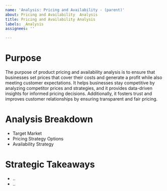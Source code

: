 ```yaml
---
name: 'Analysis: Pricing and Availability - (parent)'
about: Pricing and Availability  Analysis
title: Pricing and Availability Analysis
labels: _Analysis
assignees: ''

---
```


# Purpose

The purpose of product pricing and availability analysis is to ensure that businesses set prices that cover their costs and generate a profit while also meeting customer expectations. It helps businesses stay competitive by analyzing competitor prices and strategies, and it provides data-driven insights for informed pricing decisions. Additionally, it fosters trust and improves customer relationships by ensuring transparent and fair pricing.

# Analysis Breakdown

- Target Market
- Pricing Strategy Options
- Availability Strategy

# Strategic Takeaways

- ..
- ..
